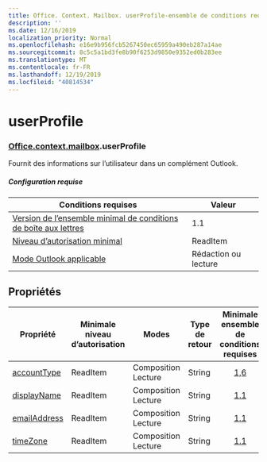 ```yaml
---
title: Office. Context. Mailbox. userProfile-ensemble de conditions requises 1,8
description: ''
ms.date: 12/16/2019
localization_priority: Normal
ms.openlocfilehash: e16e9b956fcb5267450ec65959a490eb287a14ae
ms.sourcegitcommit: 8c5c5a1bd3fe8b90f6253d9850e9352ed0b283ee
ms.translationtype: MT
ms.contentlocale: fr-FR
ms.lasthandoff: 12/19/2019
ms.locfileid: "40814534"
---
```

# <a name="userprofile"></a>userProfile

### <a name="officeofficemdcontextofficecontextmdmailboxofficecontextmailboxmduserprofile"></a>[Office](office.md)[.context](office.context.md)[.mailbox](office.context.mailbox.md).userProfile

Fournit des informations sur l’utilisateur dans un complément Outlook.

##### <a name="requirements"></a>Configuration requise

|Conditions requises| Valeur|
|---|---|
|[Version de l’ensemble minimal de conditions de boîte aux lettres](../../requirement-sets/outlook-api-requirement-sets.md)| 1.1|
|[Niveau d’autorisation minimal](/outlook/add-ins/understanding-outlook-add-in-permissions)| ReadItem|
|[Mode Outlook applicable](/outlook/add-ins/#extension-points)| Rédaction ou lecture|

## <a name="properties"></a>Propriétés

| Propriété | Minimale<br>niveau d’autorisation | Modes | Type de retour | Minimale<br>ensemble de conditions requises |
|---|---|---|---|:---:|
| [accountType](/javascript/api/outlook/office.userprofile?view=outlook-js-1.8#accounttype) | ReadItem | Composition<br>Lecture | String | [1,6](../requirement-set-1.6/outlook-requirement-set-1.6.md) |
| [displayName](/javascript/api/outlook/office.userprofile?view=outlook-js-1.8#displayname) | ReadItem | Composition<br>Lecture | String | [1.1](../requirement-set-1.1/outlook-requirement-set-1.1.md) |
| [emailAddress](/javascript/api/outlook/office.userprofile?view=outlook-js-1.8#emailaddress) | ReadItem | Composition<br>Lecture | String | [1.1](../requirement-set-1.1/outlook-requirement-set-1.1.md) |
| [timeZone](/javascript/api/outlook/office.userprofile?view=outlook-js-1.8#timezone) | ReadItem | Composition<br>Lecture | String | [1.1](../requirement-set-1.1/outlook-requirement-set-1.1.md) |
